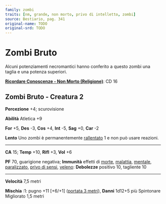 ```yaml
---
family: zombi
traits: [nm, grande, non morto, privo di intelletto, zombi]
source: Bestiario, pag. 341
original-name: TODO
original-srd: TODO
---
```


# Zombi Bruto

Alcuni potenziamenti necromantici hanno conferito a questo zombi una taglia e
una potenza superiori.

**[Ricordare Conoscenze - Non Morto (Religione)](/azioni/abilita/ricordare-conoscenze)**:
CD 16

## Zombi Bruto - Creatura 2

**Percezione** +4; scurovisione

**Abilità** Atletica +9

**For** +5, **Des** -3, **Cos** +4, **Int** -5, **Sag** +0, **Car** -2

**Lento** Uno zombi è permanentemente [rallentato](/condizioni/rallentato) 1 e
non può usare reazioni.

---

**CA** 15; **Temp** +10, **Rifl** +3, **Vol** +6

**PF** 70, guarigione negativa; **Immunità** effetti di [morte](/tratti/morte),
[malattia](/tratti/malattia), [mentale](/tratti/mentale),
[paralizzato](/condizioni/paralizzato),
[privo di sensi](/condizioni/privo-di-sensi), [veleno](/tratti/veleno):
**Debolezze** positivo 10, tagliente 10

---

**Velocità** 7,5 metri

**Mischia** :1: pugno +11 \[+6/+1] ([portata 3 metri](/tratti/portata)),
**Danni** 1d12+5 più Spintonare Migliorato 1,5 metri

